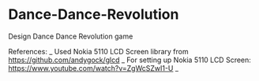 # Dance-Dance-Revolution
Design Dance Dance Revolution game


References: _
Used Nokia 5110 LCD Screen library from https://github.com/andygock/glcd _
For setting up Nokia 5110 LCD Screen: https://www.youtube.com/watch?v=ZgWcSZwI1-U _
